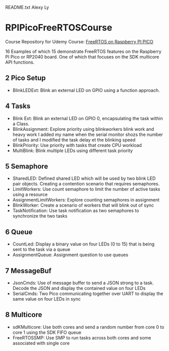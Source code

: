 README.txt Alexy Ly
# RPIPicoFreeRTOSCourse
Course Repository for Udemy Course: [FreeRTOS on Raspberry PI PICO](https://www.udemy.com/course/draft/4868484/?referralCode=C5A9A19C93919A9DA294)

16 Examples of which 15 demonstrate FreeRTOS features on the Raspberry PI Pico or RP2040 board. One of which that focuses on the SDK multicore API functions.

## 2 Pico Setup

+ BlinkLEDExt: Blink an external LED on GPIO using a function approach.

## 4 Tasks

+ Blink Ext: Blink an external LED on GPIO 0, encapsulating the task within a Class.
+ BlinkAssignment: Explore priority using blinkworkers blink work and heavy work
  I added my name when the serial monitor shozs the number of tasks and I modified the task delay et the blinking speed
+ BlinkPriority: Use priority with tasks that create CPU workload
+ MultiBlink: Blink multiple LEDs using different task priority
  


## 5 Semaphore

+ SharedLED: Defined shared LED which will be used by two blink LED pair objects. Creating a contention scenario that requires semaphores. 
+ LimitWorkers: Use count semaphore to limit the number of active tasks using a resource
+ AssignmentLimitWorkers: Explore counting semaphores in assignment
+ BlinkWorker: Create a scenario of workers that will blink out of sync
+ TaskNotification: Use task notification as two semaphores to synchronize the two tasks


## 6 Queue

+ CountLed: Display a binary value on four LEDs (0 to 15) that is being sent to the task via a queue
+ AssignmentQueue: Assignment question to use queues

## 7 MessageBuf

+ JsonCmds: Use of message buffer to send a JSON strong to a task. Decode the JSON and display the contained value on four LEDs
+ SerialCmds: Two Pico communicating together over UART to display the same value on four LEDs in sync

## 8 Multicore

+ sdKMulticore: Use both cores and send a random number from core 0 to core 1 using the SDK FIFO queue
+ FreeRTOSSMP: Use SMP to run tasks across both cores and some associated with single core

